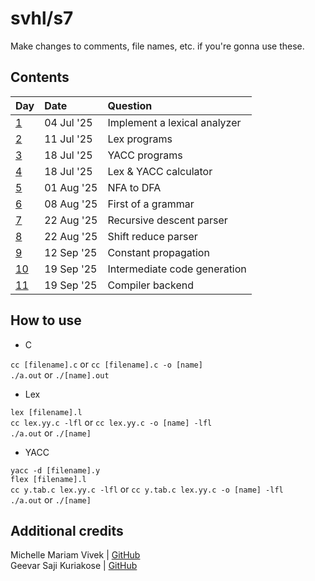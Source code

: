 # svhl/s7

Make changes to comments, file names, etc. if you're gonna use these.

## Contents

| Day                                                       | Date      | Question                              |
| :-                                                        | :-        | :-                                    |
| [1](https://github.com/svhl/s7/tree/main/day-01)          | 04 Jul '25| Implement a lexical analyzer          |
| [2](https://github.com/svhl/s7/tree/main/day-02)          | 11 Jul '25| Lex programs                          |
| [3](https://github.com/svhl/s7/tree/main/day-03)          | 18 Jul '25| YACC programs                         |
| [4](https://github.com/svhl/s7/tree/main/day-04)          | 18 Jul '25| Lex & YACC calculator                 |
| [5](https://github.com/svhl/s7/tree/main/day-05)          | 01 Aug '25| NFA to DFA                            |
| [6](https://github.com/svhl/s7/tree/main/day-06)          | 08 Aug '25| First of a grammar                    |
| [7](https://github.com/svhl/s7/tree/main/day-07)          | 22 Aug '25| Recursive descent parser              |
| [8](https://github.com/svhl/s7/tree/main/day-08)          | 22 Aug '25| Shift reduce parser                   |
| [9](https://github.com/svhl/s7/tree/main/day-09)          | 12 Sep '25| Constant propagation                  |
| [10](https://github.com/svhl/s7/tree/main/day-10)         | 19 Sep '25| Intermediate code generation          |
| [11](https://github.com/svhl/s7/tree/main/day-11)         | 19 Sep '25| Compiler backend                      |

## How to use

- C

`cc [filename].c` or `cc [filename].c -o [name]`\
`./a.out` or `./[name].out`

- Lex

`lex [filename].l`\
`cc lex.yy.c -lfl` or `cc lex.yy.c -o [name] -lfl`\
`./a.out` or `./[name]`

- YACC

`yacc -d [filename].y`\
`flex [filename].l`\
`cc y.tab.c lex.yy.c -lfl` or `cc y.tab.c lex.yy.c -o [name] -lfl`\
`./a.out` or `./[name]`

## Additional credits

Michelle Mariam Vivek | [GitHub](https://github.com/michellemariamvivek)\
Geevar Saji Kuriakose | [GitHub](https://github.com/Geevar12)